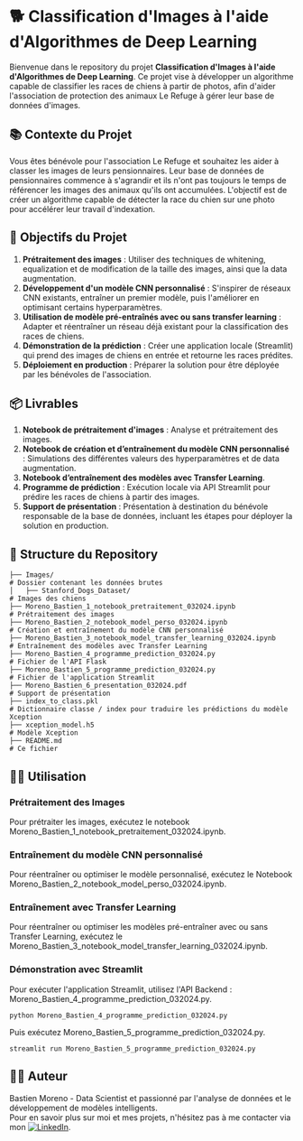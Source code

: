 # 🐕 Classification d'Images à l'aide d'Algorithmes de Deep Learning

Bienvenue dans le repository du projet **Classification d'Images à l'aide d'Algorithmes de Deep Learning**. Ce projet vise à développer un algorithme capable de classifier les races de chiens à partir de photos, afin d'aider l'association de protection des animaux Le Refuge à gérer leur base de données d'images.

## 📚 Contexte du Projet

Vous êtes bénévole pour l'association Le Refuge et souhaitez les aider à classer les images de leurs pensionnaires. Leur base de données de pensionnaires commence à s'agrandir et ils n'ont pas toujours le temps de référencer les images des animaux qu'ils ont accumulées. L'objectif est de créer un algorithme capable de détecter la race du chien sur une photo pour accélérer leur travail d'indexation.

## 🎯 Objectifs du Projet

1. **Prétraitement des images** : Utiliser des techniques de whitening, equalization et de modification de la taille des images, ainsi que la data augmentation.
2. **Développement d'un modèle CNN personnalisé** : S'inspirer de réseaux CNN existants, entraîner un premier modèle, puis l'améliorer en optimisant certains hyperparamètres.
3. **Utilisation de modèle pré-entraînés avec ou sans transfer learning** : Adapter et réentraîner un réseau déjà existant pour la classification des races de chiens.
4. **Démonstration de la prédiction** : Créer une application locale (Streamlit) qui prend des images de chiens en entrée et retourne les races prédites.
5. **Déploiement en production** : Préparer la solution pour être déployée par les bénévoles de l'association.

## 📦 Livrables

1. **Notebook de prétraitement d'images** : Analyse et prétraitement des images.
2. **Notebook de création et d’entraînement du modèle CNN personnalisé** : Simulations des différentes valeurs des hyperparamètres et de data augmentation.
3. **Notebook d’entraînement des modèles avec Transfer Learning**.
4. **Programme de prédiction** : Exécution locale via API Streamlit pour prédire les races de chiens à partir des images.
5. **Support de présentation** : Présentation à destination du bénévole responsable de la base de données, incluant les étapes pour déployer la solution en production.

## 📂 Structure du Repository

```plaintext
├── Images/                                                             # Dossier contenant les données brutes
│   ├── Stanford_Dogs_Dataset/                                          # Images des chiens
├── Moreno_Bastien_1_notebook_pretraitement_032024.ipynb                # Prétraitement des images
├── Moreno_Bastien_2_notebook_model_perso_032024.ipynb                  # Création et entraînement du modèle CNN personnalisé
├── Moreno_Bastien_3_notebook_model_transfer_learning_032024.ipynb      # Entraînement des modèles avec Transfer Learning
├── Moreno_Bastien_4_programme_prediction_032024.py                     # Fichier de l'API Flask
├── Moreno_Bastien_5_programme_prediction_032024.py                     # Fichier de l'application Streamlit
├── Moreno_Bastien_6_presentation_032024.pdf                            # Support de présentation
├── index_to_class.pkl                                                  # Dictionnaire classe / index pour traduire les prédictions du modèle Xception
├── xception_model.h5                                                   # Modèle Xception
├── README.md                                                           # Ce fichier
```
## 🧑‍💻 Utilisation
### Prétraitement des Images
Pour prétraiter les images, exécutez le notebook Moreno_Bastien_1_notebook_pretraitement_032024.ipynb.

### Entraînement du modèle CNN personnalisé
Pour réentraîner ou optimiser le modèle personnalisé, exécutez le Notebook Moreno_Bastien_2_notebook_model_perso_032024.ipynb.

### Entraînement avec Transfer Learning
Pour réentraîner ou optimiser les modèles pré-entraîner avec ou sans Transfer Learning, exécutez le Moreno_Bastien_3_notebook_model_transfer_learning_032024.ipynb.

### Démonstration avec Streamlit
Pour exécuter l'application Streamlit, utilisez l'API Backend : Moreno_Bastien_4_programme_prediction_032024.py.

```
python Moreno_Bastien_4_programme_prediction_032024.py
```

Puis exécutez Moreno_Bastien_5_programme_prediction_032024.py.

```
streamlit run Moreno_Bastien_5_programme_prediction_032024.py
```

## 👨‍💻 Auteur
Bastien Moreno - Data Scientist et passionné par l'analyse de données et le développement de modèles intelligents.\
Pour en savoir plus sur moi et mes projets, n'hésitez pas à me contacter via mon [![LinkedIn](https://img.shields.io/badge/LinkedIn-%230077B5.svg?logo=linkedin&logoColor=white)](https://www.linkedin.com/in/bastien-moreno441237/).
